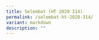 ```yaml
---
title: Selembat (HT 2020 314)
permalink: /selembat-ht-2020-314/
variant: markdown
description: ""
---
```

